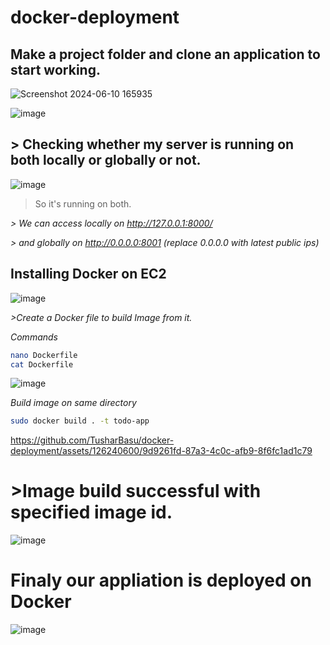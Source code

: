 # docker-deployment
## Make a project folder and clone an application to start working.

![Screenshot 2024-06-10 165935](https://github.com/TusharBasu/docker-deployment/assets/126240600/6058e08a-4078-4b24-a24a-e92af0aef3e4)


![image](https://github.com/TusharBasu/docker-deployment/assets/126240600/0e96479c-6a39-4553-b5c2-57bdc9ddb984)

## > Checking whether my server is running on both locally or globally or not.
![image](https://github.com/TusharBasu/docker-deployment/assets/126240600/0b9742d2-4bdf-4975-8a98-6acfc5f4b29d)

> So it's running on both.
> 
*> We can access locally on http://127.0.0.1:8000/*

*> and globally on http://0.0.0.0:8001 (replace 0.0.0.0 with latest public ips)*

## Installing Docker on EC2
![image](https://github.com/TusharBasu/docker-deployment/assets/126240600/9c3d79b0-d0b1-433a-acd2-b9f6386237f9)

*>Create a Docker file to build Image from it.*

*Commands*
````bash
nano Dockerfile
cat Dockerfile
````

![image](https://github.com/TusharBasu/docker-deployment/assets/126240600/d7cd6ada-d710-407b-9c1a-4957cddcc2ff)

*Build image on same directory*
````bash
sudo docker build . -t todo-app
````
https://github.com/TusharBasu/docker-deployment/assets/126240600/9d9261fd-87a3-4c0c-afb9-8f6fc1ad1c79

# >Image build successful with specified image id.

![image](https://github.com/TusharBasu/docker-deployment/assets/126240600/a517ef68-f577-4b57-ab4b-37297d420b89)

# Finaly our appliation is deployed on Docker 

![image](https://github.com/TusharBasu/docker-deployment/assets/126240600/cd6472d5-8f27-45c0-bc3e-bfaa70a7d423)





